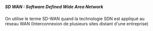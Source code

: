 ##### SD WAN : Software Defined Wide Area Network

On utilise le terme SD-WAN quand la technologie SDN est appliqué au réseau WAN (Interconnexion de plusieurs sites distant d'une entreprise)


